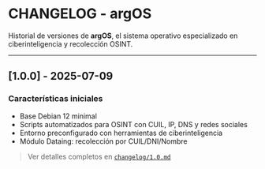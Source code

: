 # CHANGELOG - argOS

Historial de versiones de **argOS**, el sistema operativo especializado en ciberinteligencia y recolección OSINT.

---

## [1.0.0] - 2025-07-09

###  Características iniciales

- Base Debian 12 minimal
- Scripts automatizados para OSINT con CUIL, IP, DNS y redes sociales
- Entorno preconfigurado con herramientas de ciberinteligencia
- Módulo Dataing: recolección por CUIL/DNI/Nombre

> Ver detalles completos en [`changelog/1.0.md`](./changelog/1.0.md)
